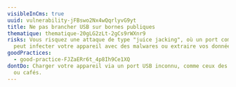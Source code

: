 ```yaml
---
visibleInCms: true
uuid: vulnerability-jFBswo2Nx4wQqrlyvG9yt
title: Ne pas brancher USB sur bornes publiques
thematique: thematique-20gLG2zLt-2gCs9rWXnr9
risks: Vous risquez une attaque de type "juice jacking", où un port compromis
  peut infecter votre appareil avec des malwares ou extraire vos données.
goodPractices:
  - good-practice-FJZaERr6t_4p8Ih9Ce1XQ
dontDo: Charger votre appareil via un port USB inconnu, comme ceux des aéroports
  ou cafés.
---
```

